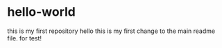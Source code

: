 # hello-world
this is my first repository
hello 
this is my first change to the main readme file. for test!
